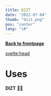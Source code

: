 ```yaml
---
title: DIZT
date: "2022-07-04"
thumb: "dizt.png"
pos: "center"
lang: "c#"
---
```


[**Back to frontpage**](..)
<br>


<svelte:head>
<title>DavidB | DIZT</title>
</svelte:head>

# Uses

**DIZT**
🧟🔫
